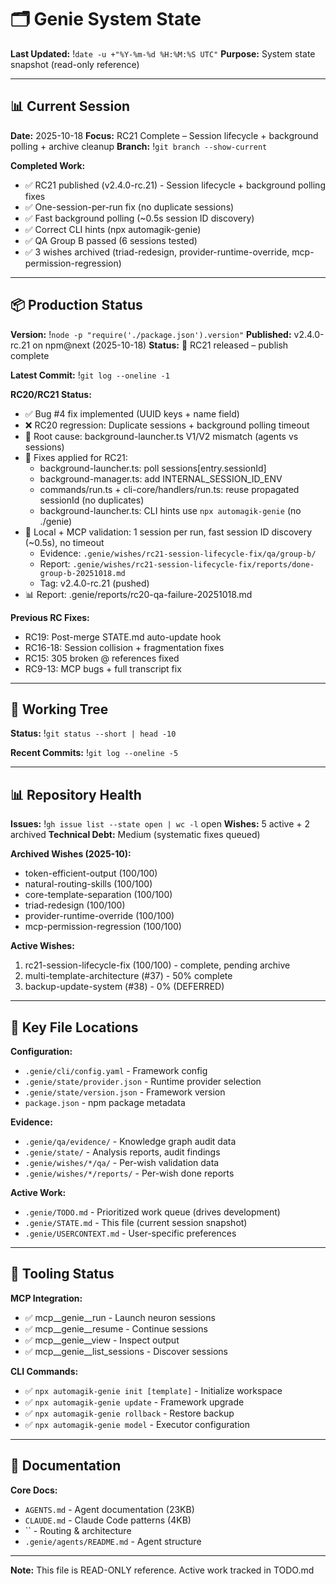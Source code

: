 <!--
Triad Validation Metadata
last_updated: !`date -u +"%Y-%m-%dT%H:%M:%SZ"`
last_commit: !`git log -1 --format=%h`
last_version: 2.4.0-rc.21
validation_commands:
  version_exists: test -f package.json && jq -e .version package.json >/dev/null
  state_updated_recently: test $(git log --oneline .genie/STATE.md..HEAD 2>/dev/null | wc -l) -lt 5
  has_version_line: grep -q "Version:" .genie/STATE.md
-->

# 🗂️ Genie System State
**Last Updated:** !`date -u +"%Y-%m-%d %H:%M:%S UTC"`
**Purpose:** System state snapshot (read-only reference)

---

## 📊 Current Session

**Date:** 2025-10-18
**Focus:** RC21 Complete – Session lifecycle + background polling + archive cleanup
**Branch:** !`git branch --show-current`

**Completed Work:**
- ✅ RC21 published (v2.4.0-rc.21) - Session lifecycle + background polling fixes
- ✅ One-session-per-run fix (no duplicate sessions)
- ✅ Fast background polling (~0.5s session ID discovery)
- ✅ Correct CLI hints (npx automagik-genie)
- ✅ QA Group B passed (6 sessions tested)
- ✅ 3 wishes archived (triad-redesign, provider-runtime-override, mcp-permission-regression)

---

## 📦 Production Status

**Version:** !`node -p "require('./package.json').version"`
**Published:** v2.4.0-rc.21 on npm@next (2025-10-18)
**Status:** 🎉 RC21 released – publish complete

**Latest Commit:** !`git log --oneline -1`

**RC20/RC21 Status:**
- ✅ Bug #4 fix implemented (UUID keys + name field)
- ❌ RC20 regression: Duplicate sessions + background polling timeout
- 🔎 Root cause: background-launcher.ts V1/V2 mismatch (agents vs sessions)
- 🔧 Fixes applied for RC21:
  - background-launcher.ts: poll sessions[entry.sessionId]
  - background-manager.ts: add INTERNAL_SESSION_ID_ENV
  - commands/run.ts + cli-core/handlers/run.ts: reuse propagated sessionId (no duplicates)
  - background-launcher.ts: CLI hints use `npx automagik-genie` (no ./genie)
- 🧪 Local + MCP validation: 1 session per run, fast session ID discovery (~0.5s), no timeout
  - Evidence: `.genie/wishes/rc21-session-lifecycle-fix/qa/group-b/`
  - Report: `.genie/wishes/rc21-session-lifecycle-fix/reports/done-group-b-20251018.md`
  - Tag: v2.4.0-rc.21 (pushed)
- 📊 Report: .genie/reports/rc20-qa-failure-20251018.md

**Previous RC Fixes:**
- RC19: Post-merge STATE.md auto-update hook
- RC16-18: Session collision + fragmentation fixes
- RC15: 305 broken @ references fixed
- RC9-13: MCP bugs + full transcript fix

---

## 🔧 Working Tree

**Status:**
!`git status --short | head -10`

**Recent Commits:**
!`git log --oneline -5`

---

## 📊 Repository Health

**Issues:** !`gh issue list --state open | wc -l` open
**Wishes:** 5 active + 2 archived
**Technical Debt:** Medium (systematic fixes queued)

**Archived Wishes (2025-10):**
- token-efficient-output (100/100)
- natural-routing-skills (100/100)
- core-template-separation (100/100)
- triad-redesign (100/100)
- provider-runtime-override (100/100)
- mcp-permission-regression (100/100)

**Active Wishes:**
1. rc21-session-lifecycle-fix (100/100) - complete, pending archive
2. multi-template-architecture (#37) - 50% complete
3. backup-update-system (#38) - 0% (DEFERRED)

---

## 📁 Key File Locations

**Configuration:**
- `.genie/cli/config.yaml` - Framework config
- `.genie/state/provider.json` - Runtime provider selection
- `.genie/state/version.json` - Framework version
- `package.json` - npm package metadata

**Evidence:**
- `.genie/qa/evidence/` - Knowledge graph audit data
- `.genie/state/` - Analysis reports, audit findings
- `.genie/wishes/*/qa/` - Per-wish validation data
- `.genie/wishes/*/reports/` - Per-wish done reports

**Active Work:**
- `.genie/TODO.md` - Prioritized work queue (drives development)
- `.genie/STATE.md` - This file (current session snapshot)
- `.genie/USERCONTEXT.md` - User-specific preferences

---

## 🧰 Tooling Status

**MCP Integration:**
- ✅ mcp__genie__run - Launch neuron sessions
- ✅ mcp__genie__resume - Continue sessions
- ✅ mcp__genie__view - Inspect output
- ✅ mcp__genie__list_sessions - Discover sessions

**CLI Commands:**
- ✅ `npx automagik-genie init [template]` - Initialize workspace
- ✅ `npx automagik-genie update` - Framework upgrade
- ✅ `npx automagik-genie rollback` - Restore backup
- ✅ `npx automagik-genie model` - Executor configuration

---

## 📖 Documentation

**Core Docs:**
- `AGENTS.md` - Agent documentation (23KB)
- `CLAUDE.md` - Claude Code patterns (4KB)
- `` - Routing & architecture
- `.genie/agents/README.md` - Agent structure

---

**Note:** This file is READ-ONLY reference. Active work tracked in TODO.md
